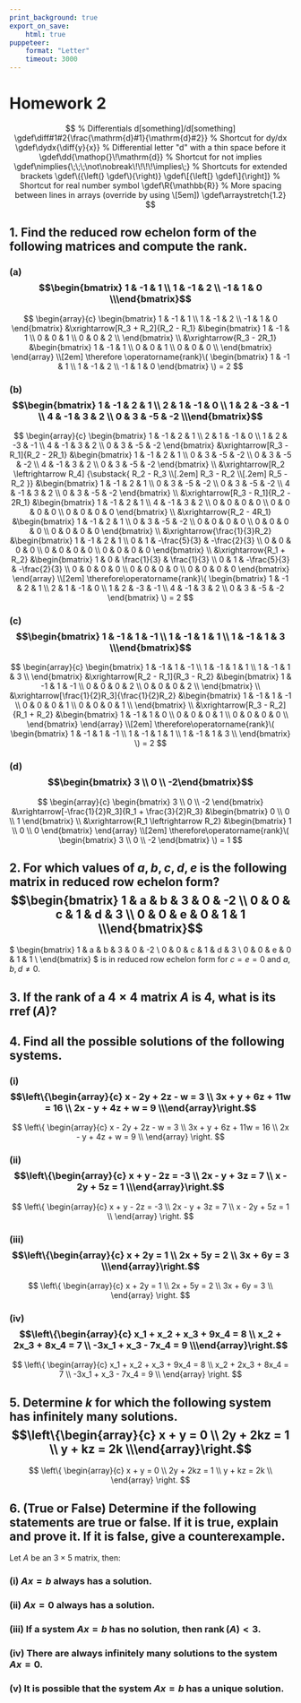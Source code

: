 ```yaml
---
print_background: true
export_on_save:
    html: true
puppeteer:
    format: "Letter"
    timeout: 3000
---
```


# Homework 2

$$
    % Differentials d[something]/d[something]
    \gdef\diff#1#2{\frac{\mathrm{d}#1}{\mathrm{d}#2}}
    % Shortcut for dy/dx
    \gdef\dydx{\diff{y}{x}}
    % Differential letter "d" with a thin space before it
    \gdef\dd{\mathop{}\!\mathrm{d}}
    % Shortcut for not implies
    \gdef\nimplies{\;\;\;\not\nobreak\!\!\!\!\implies\;}
    % Shortcuts for extended brackets
    \gdef\({\left(} \gdef\){\right)}
    \gdef\[{\left[} \gdef\]{\right]}
    % Shortcut for real number symbol
    \gdef\R{\mathbb{R}}
    % More spacing between lines in arrays (override by using \[5em])
    \gdef\arraystretch{1.2}
$$

## 1. Find the reduced row echelon form of the following matrices and compute the rank.

### (a) $$\begin{bmatrix}    1 & -1 & 1 \\    1 & -1 & 2 \\    -1 & 1 & 0 \\\end{bmatrix}$$

$$
\begin{array}{c}
    \begin{bmatrix}
        1 & -1 & 1 \\
        1 & -1 & 2 \\
        -1 & 1 & 0
    \end{bmatrix}
    &\xrightarrow[R_3 + R_2]{R_2 - R_1}
    &\begin{bmatrix}
        1 & -1 & 1 \\
        0 & 0 & 1 \\
        0 & 0 & 2 \\
    \end{bmatrix}
    \\
    &\xrightarrow{R_3 - 2R_1}
    &\begin{bmatrix}
        1 & -1 & 1 \\
        0 & 0 & 1 \\
        0 & 0 & 0 \\
    \end{bmatrix}
\end{array}
\\[2em]
\therefore \operatorname{rank}\(
    \begin{bmatrix}
        1 & -1 & 1 \\
        1 & -1 & 2 \\
        -1 & 1 & 0
    \end{bmatrix}
\) = 2
$$

### (b) $$\begin{bmatrix}    1 & -1 & 2 & 1 \\    2 & 1 & -1 & 0 \\    1 & 2 & -3 & -1 \\    4 & -1 & 3 & 2 \\    0 & 3 & -5 & -2 \\\end{bmatrix}$$

$$
\begin{array}{c}
    \begin{bmatrix}
        1 & -1 & 2 & 1 \\
        2 & 1 & -1 & 0 \\
        1 & 2 & -3 & -1 \\
        4 & -1 & 3 & 2 \\
        0 & 3 & -5 & -2
    \end{bmatrix}
    &\xrightarrow[R_3 - R_1]{R_2 - 2R_1}
    &\begin{bmatrix}
        1 & -1 & 2 & 1 \\
        0 & 3 & -5 & -2 \\
        0 & 3 & -5 & -2 \\
        4 & -1 & 3 & 2 \\
        0 & 3 & -5 & -2
    \end{bmatrix}
    \\
    &\xrightarrow[R_2 \leftrightarrow R_4]
    {\substack{
        R_2 - R_3 \\[.2em]
        R_3 - R_2 \\[.2em]
        R_5 - R_2
    }}
    &\begin{bmatrix}
        1 & -1 & 2 & 1 \\
        0 & 3 & -5 & -2 \\
        0 & 3 & -5 & -2 \\
        4 & -1 & 3 & 2 \\
        0 & 3 & -5 & -2
    \end{bmatrix}
    \\
    &\xrightarrow[R_3 - R_1]{R_2 - 2R_1}
    &\begin{bmatrix}
        1 & -1 & 2 & 1 \\
        4 & -1 & 3 & 2 \\
        0 & 0 & 0 & 0 \\
        0 & 0 & 0 & 0 \\
        0 & 0 & 0 & 0
    \end{bmatrix}
    \\
    &\xrightarrow{R_2 - 4R_1}
    &\begin{bmatrix}
        1 & -1 & 2 & 1 \\
        0 & 3 & -5 & -2 \\
        0 & 0 & 0 & 0 \\
        0 & 0 & 0 & 0 \\
        0 & 0 & 0 & 0
    \end{bmatrix}
    \\
    &\xrightarrow{\frac{1}{3}R_2}
    &\begin{bmatrix}
        1 & -1 & 2 & 1 \\
        0 & 1 & -\frac{5}{3} & -\frac{2}{3} \\
        0 & 0 & 0 & 0 \\
        0 & 0 & 0 & 0 \\
        0 & 0 & 0 & 0
    \end{bmatrix}
    \\
    &\xrightarrow{R_1 + R_2}
    &\begin{bmatrix}
        1 & 0 & \frac{1}{3} & \frac{1}{3} \\
        0 & 1 & -\frac{5}{3} & -\frac{2}{3} \\
        0 & 0 & 0 & 0 \\
        0 & 0 & 0 & 0 \\
        0 & 0 & 0 & 0
    \end{bmatrix}
\end{array}
\\[2em]
\therefore\operatorname{rank}\(
\begin{bmatrix}
        1 & -1 & 2 & 1 \\
        2 & 1 & -1 & 0 \\
        1 & 2 & -3 & -1 \\
        4 & -1 & 3 & 2 \\
        0 & 3 & -5 & -2
    \end{bmatrix}
\) = 2
$$

### (c\) $$\begin{bmatrix}    1 & -1 & 1 & -1 \\    1 & -1 & 1 & 1 \\    1 & -1 & 1 & 3 \\\end{bmatrix}$$

$$
\begin{array}{c}
    \begin{bmatrix}
        1 & -1 & 1 & -1 \\
        1 & -1 & 1 & 1 \\
        1 & -1 & 1 & 3 \\
    \end{bmatrix}
    &\xrightarrow[R_2 - R_1]{R_3 - R_2}
    &\begin{bmatrix}
        1 & -1 & 1 & -1 \\
        0 & 0 & 0 & 2 \\
        0 & 0 & 0 & 2 \\
    \end{bmatrix}
    \\
    &\xrightarrow[\frac{1}{2}R_3]{\frac{1}{2}R_2}
    &\begin{bmatrix}
        1 & -1 & 1 & -1 \\
        0 & 0 & 0 & 1 \\
        0 & 0 & 0 & 1 \\
    \end{bmatrix}
    \\
    &\xrightarrow[R_3 - R_2]{R_1 + R_2}
    &\begin{bmatrix}
        1 & -1 & 1 & 0 \\
        0 & 0 & 0 & 1 \\
        0 & 0 & 0 & 0 \\
    \end{bmatrix}
\end{array}
\\[2em]
\therefore\operatorname{rank}\(
    \begin{bmatrix}
        1 & -1 & 1 & -1 \\
        1 & -1 & 1 & 1 \\
        1 & -1 & 1 & 3 \\
    \end{bmatrix}
\) = 2
$$

### (d) $$\begin{bmatrix}    3 \\    0 \\    -2\end{bmatrix}$$

$$
\begin{array}{c}
    \begin{bmatrix}
        3 \\
        0 \\
        -2
    \end{bmatrix}
    &\xrightarrow[-\frac{1}{2}R_3]{R_1 + \frac{3}{2}R_3}
    &\begin{bmatrix}
        0 \\
        0 \\
        1
    \end{bmatrix}
    \\
    &\xrightarrow{R_1 \leftrightarrow R_2}
    &\begin{bmatrix}
        1 \\
        0 \\
        0
    \end{bmatrix}
\end{array}
\\[2em]
\therefore\operatorname{rank}\(
    \begin{bmatrix}
        3 \\
        0 \\
        -2
    \end{bmatrix}
\) = 1
$$

## 2. For which values of $a, b, c, d, e$ is the following matrix in reduced row echelon form? $$\begin{bmatrix}    1 & a & b & 3 & 0 & -2 \\    0 & 0 & c & 1 & d & 3 \\    0 & 0 & e & 0 & 1 & 1 \\\end{bmatrix}$$

$
\begin{bmatrix}
    1 & a & b & 3 & 0 & -2 \\
    0 & 0 & c & 1 & d & 3 \\
    0 & 0 & e & 0 & 1 & 1 \\
\end{bmatrix}
$ is in reduced row echelon form for $c=e=0$ and $a,b,d \neq 0$.

## 3. If the rank of a $4\times4$ matrix $A$ is $4$, what is its $\operatorname{rref}(A)$?


## 4. Find all the possible solutions of the following systems.

### (i) $$\left\{\begin{array}{c}    x - 2y + 2z - w = 3 \\    3x + y + 6z + 11w = 16 \\    2x - y + 4z + w = 9 \\\end{array}\right.$$

$$
\left\{
\begin{array}{c}
    x - 2y + 2z - w = 3 \\
    3x + y + 6z + 11w = 16 \\
    2x - y + 4z + w = 9 \\
\end{array}
\right.
$$

### (ii) $$\left\{\begin{array}{c}    x + y - 2z = -3 \\    2x - y + 3z = 7 \\    x - 2y + 5z = 1 \\\end{array}\right.$$

$$
\left\{
\begin{array}{c}
    x + y - 2z = -3 \\
    2x - y + 3z = 7 \\
    x - 2y + 5z = 1 \\
\end{array}
\right.
$$

### (iii) $$\left\{\begin{array}{c}    x + 2y = 1 \\    2x + 5y = 2 \\    3x + 6y = 3 \\\end{array}\right.$$

$$
\left\{
\begin{array}{c}
    x + 2y = 1 \\
    2x + 5y = 2 \\
    3x + 6y = 3 \\
\end{array}
\right.
$$

### (iv) $$\left\{\begin{array}{c}    x_1 + x_2 + x_3 + 9x_4 = 8 \\    x_2 + 2x_3 + 8x_4 = 7 \\    -3x_1 + x_3 - 7x_4 = 9 \\\end{array}\right.$$

$$
\left\{
\begin{array}{c}
    x_1 + x_2 + x_3 + 9x_4 = 8 \\
    x_2 + 2x_3 + 8x_4 = 7 \\
    -3x_1 + x_3 - 7x_4 = 9 \\
\end{array}
\right.
$$

## 5. Determine $k$ for which the following system has infinitely many solutions. $$\left\{\begin{array}{c}    x + y = 0 \\    2y + 2kz = 1 \\    y + kz = 2k \\\end{array}\right.$$

$$
\left\{
\begin{array}{c}
    x + y = 0 \\
    2y + 2kz = 1 \\
    y + kz = 2k \\
\end{array}
\right.
$$

## 6. (True or False) Determine if the following statements are true or false. If it is true, explain and prove it. If it is false, give a counterexample.

Let $A$ be an $3\times5$ matrix, then:

### (i) $Ax = b$ always has a solution.

### (ii) $Ax = 0$ always has a solution.

### (iii) If a system $Ax = b$ has no solution, then $\operatorname{rank}(A) < 3$.

### (iv) There are always infinitely many solutions to the system $Ax = 0$.

### (v) It is possible that the system $Ax = b$ has a unique solution.
